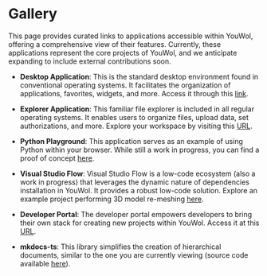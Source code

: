 # Gallery

This page provides curated links to applications accessible within YouWol, offering a comprehensive view of their
features.
Currently, these applications represent the core projects of YouWol, and we anticipate expanding to include external
contributions soon.

- **Desktop Application**: This is the standard desktop environment found in conventional operating systems.
  It facilitates the organization of applications, favorites, widgets, and more.
  Access it through this [link](/applications/@youwol/platform/latest).

- **Explorer Application**: This familiar file explorer is included in all regular operating systems.
  It enables users to organize files, upload data, set authorizations, and more.
  Explore your workspace by visiting this [URL](/applications/@youwol/explorer/latest).

- **Python Playground**: This application serves as an example of using Python within your browser.
  While still a work in progress, you can find a proof of concept [here](/applications/@youwol/python-playground/latest).

- **Visual Studio Flow**: Visual Studio Flow is a low-code ecosystem (also a work in progress) that leverages
  the dynamic nature of dependencies installation in YouWol. It provides a robust low-code solution.
  Explore an example project performing 3D model re-meshing
  [here](/applications/@youwol/vsf-notebook/latest?id=NDQ5NjQyMmMtY2MzYi00ZDg5LTgzNjctMjVhZTZiMDU5ZTY0).

- **Developer Portal**: The developer portal empowers developers to bring their own stack for creating new projects
  within YouWol. Access it at this [URL](/applications/@youwol/developer-portal/latest).

- **mkdocs-ts**: This library simplifies the creation of hierarchical documents, similar to the one you are
  currently viewing (source code available [here](https://github.com/youwol/py-youwol/tree/main/doc)).
